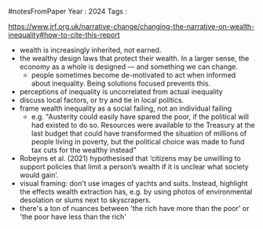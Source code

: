 #notesFromPaper
Year   : 2024
Tags   :

https://www.jrf.org.uk/narrative-change/changing-the-narrative-on-wealth-inequality#how-to-cite-this-report

 - wealth is increasingly inherited, not earned.
 - the wealthy design laws that protect their wealth. In a larger sense, the economy as a whole is designed — and something we can change.
   - people sometimes become de-motivated to act when informed about inequality. Being solutions focused prevents this.
 - perceptions of inequality is uncorrelated from actual inequality
 - discuss local factors, or try and tie in local politics.
 - frame wealth inequality as a social failing, not an individual failing
   - e.g. "Austerity could easily have spared the poor, if the political will had existed to do so. Resources were available to the Treasury at the last budget that could have transformed the situation of millions of people living in poverty, but the political choice was made to fund tax cuts for the wealthy instead"
 - Robeyns et al. (2021) hypothesised that ‘citizens may be unwilling to support policies that limit a person’s wealth if it is unclear what society would gain’.
 - visual framing: don't use images of yachts and suits. Instead, highlight the effects wealth extraction has, e.g. by using photos of environmental desolation or slums next to skyscrapers.
 - there's a ton of nuances between 'the rich have more than the poor' or 'the poor have less than the rich'
